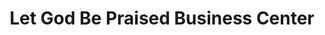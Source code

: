 ---
title: "Let God Be Praised Business Center"
url: /gbarnga/let-god-be-praised-business-center/
shop: convenience
---